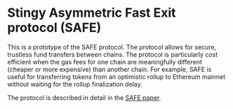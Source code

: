 # Stingy Asymmetric Fast Exit protocol (SAFE)

This is a prototype of the SAFE protocol. The protocol allows for secure, trustless fund transfers between chains. The protocol is particularly cost efficient when the gas fees for one chain are meaningfully different (cheaper or more expensive) than another chain. For example, SAFE is useful for transferring tokens from an optimistic rollup to Ethereum mainnet without waiting for the rollup finalization delay.

The protocol is described in detail in the [SAFE paper](https://www.notion.so/statechannels/SAFE-Protocol-cf0b29e8656d4c3e8edfe8329b2fa67e).